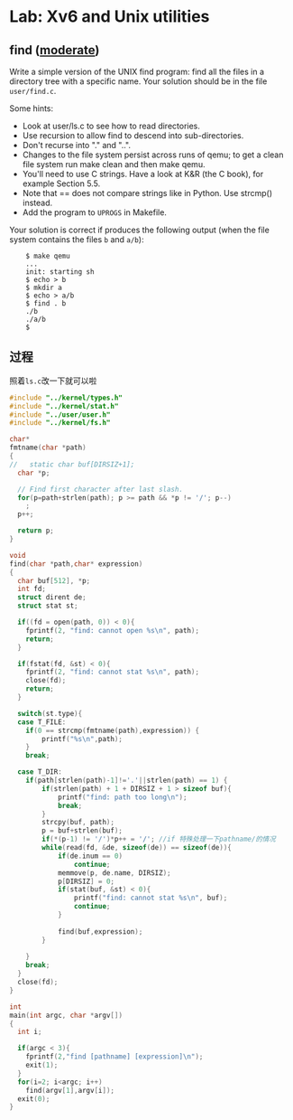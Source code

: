 # Lab: Xv6 and Unix utilities

## find ([moderate](https://pdos.csail.mit.edu/6.S081/2021/labs/guidance.html))

Write a simple version of the UNIX find program: find all the 
files in a directory tree with a specific name. Your solution should be in the file `user/find.c`.

Some hints:

- Look at user/ls.c to see how to read directories.
- Use recursion to allow find to descend into sub-directories.
- Don't recurse into "." and "..".
- Changes to the file system persist across runs of qemu; to get a clean file system run make clean and then make qemu.
- You'll need to use C strings. Have a look at K&R (the C book), for example Section 5.5.
- Note that == does not compare strings like in Python. Use strcmp() instead.
- Add the program to `UPROGS` in Makefile.

Your solution is correct if produces the following output (when the file system contains the files `b` and `a/b`):

```shell
    $ make qemu
    ...
    init: starting sh
    $ echo > b
    $ mkdir a
    $ echo > a/b
    $ find . b
    ./b
    ./a/b
    $ 
```

## 过程

照着`ls.c`改一下就可以啦

```c
#include "../kernel/types.h"
#include "../kernel/stat.h"
#include "../user/user.h"
#include "../kernel/fs.h"

char*
fmtname(char *path)
{
//   static char buf[DIRSIZ+1];
  char *p;

  // Find first character after last slash.
  for(p=path+strlen(path); p >= path && *p != '/'; p--)
    ;
  p++;

  return p;
}

void
find(char *path,char* expression)
{
  char buf[512], *p;
  int fd;
  struct dirent de;
  struct stat st;

  if((fd = open(path, 0)) < 0){
    fprintf(2, "find: cannot open %s\n", path);
    return;
  }

  if(fstat(fd, &st) < 0){
    fprintf(2, "find: cannot stat %s\n", path);
    close(fd);
    return;
  }

  switch(st.type){
  case T_FILE:
	if(0 == strcmp(fmtname(path),expression)) {
		printf("%s\n",path);
	}
    break;

  case T_DIR:
	if(path[strlen(path)-1]!='.'||strlen(path) == 1) {
		if(strlen(path) + 1 + DIRSIZ + 1 > sizeof buf){
			printf("find: path too long\n");
			break;
		}
		strcpy(buf, path);
		p = buf+strlen(buf);
		if(*(p-1) != '/')*p++ = '/'; //if 特殊处理一下pathname/的情况
		while(read(fd, &de, sizeof(de)) == sizeof(de)){
			if(de.inum == 0)
				continue;
			memmove(p, de.name, DIRSIZ);
			p[DIRSIZ] = 0;
			if(stat(buf, &st) < 0){
				printf("find: cannot stat %s\n", buf);
				continue;
			}
			
			find(buf,expression);
		}
	
    }
    break;
  }
  close(fd);
}

int
main(int argc, char *argv[])
{
  int i;

  if(argc < 3){
    fprintf(2,"find [pathname] [expression]\n");
    exit(1);
  }
  for(i=2; i<argc; i++)
    find(argv[1],argv[i]);
  exit(0);
}

```

